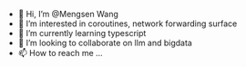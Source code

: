 - 👋 Hi, I’m @Mengsen Wang
- 👀 I’m interested in coroutines, network forwarding surface
- 🌱 I’m currently learning typescript
- 💞️ I’m looking to collaborate on llm and bigdata
- 📫 How to reach me ...

<!---
Mengsen-W/Mengsen-W is a ✨ special ✨ repository because its `README.md` (this file) appears on your GitHub profile.
You can click the Preview link to take a look at your changes.
--->
